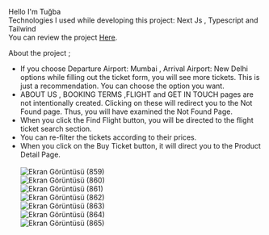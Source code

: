 Hello I'm Tuğba <br>
Technologies I used while developing this project: Next Js , Typescript and Tailwind <br>
You can review the project [Here](https://amadeus-case-flight.vercel.app).

About the project ;
- If you choose Departure Airport: Mumbai , Arrival Airport: New Delhi options while filling out the ticket form, you will see more tickets. This is just a recommendation. You can choose the option you want.
- ABOUT US , BOOKING TERMS ,FLIGHT and GET IN TOUCH pages are not intentionally created. Clicking on these will redirect you to the Not Found page. Thus, you will have examined the Not Found Page.
- When you click the Find Flight button, you will be directed to the flight ticket search section.
- You can re-filter the tickets according to their prices.
- When you click on the Buy Ticket button, it will direct you to the Product Detail Page. <br>  <br>
![Ekran Görüntüsü (859)](https://github.com/Tugbagundogdu/amadeus-case/assets/78304413/58ecb377-40d6-4aba-93ac-24cfa14fc4cd) <br>
![Ekran Görüntüsü (860)](https://github.com/Tugbagundogdu/amadeus-case/assets/78304413/3a6981c5-aad0-4186-a05d-f779b3765795) <br>
![Ekran Görüntüsü (861)](https://github.com/Tugbagundogdu/amadeus-case/assets/78304413/ddbafca0-2fcc-493e-b022-a026ed6959f6)  <br>
![Ekran Görüntüsü (862)](https://github.com/Tugbagundogdu/amadeus-case/assets/78304413/3d44e377-0290-4fdf-8951-b79c26f367a1)  <br>
![Ekran Görüntüsü (863)](https://github.com/Tugbagundogdu/amadeus-case/assets/78304413/5ee391a9-2df7-4b96-b017-1e50b92566b0)  <br>
![Ekran Görüntüsü (864)](https://github.com/Tugbagundogdu/amadeus-case/assets/78304413/622e4614-3557-487d-9b70-9c414d0bb954)  <br>
![Ekran Görüntüsü (865)](https://github.com/Tugbagundogdu/amadeus-case/assets/78304413/3c8b317c-f01c-48a7-af3e-428a5be75b31)







